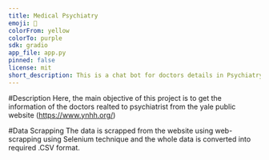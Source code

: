 ```yaml
---
title: Medical Psychiatry
emoji: 💬
colorFrom: yellow
colorTo: purple
sdk: gradio
app_file: app.py
pinned: false
license: mit
short_description: This is a chat bot for doctors details in Psychiatry
---
```


#Description
Here, the main objective of this project is to get the information of the doctors realted to psychiatrist from the yale public website (https://www.ynhh.org/)

#Data Scrapping
The data is scrapped from the website using web-scrapping using Selenium technique and the whole data is converted into required .CSV format.
